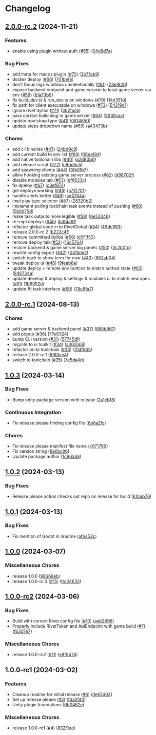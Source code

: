 # Changelog

## [2.0.0-rc.2](https://github.com/rivet-gg/plugin-unity/compare/v2.0.0-rc.1...v2.0.0-rc.2) (2024-11-21)


### Features

* enable using plugin without auth ([#55](https://github.com/rivet-gg/plugin-unity/issues/55)) ([04d8d7a](https://github.com/rivet-gg/plugin-unity/commit/04d8d7af125361a7ba519cb9a3013cd801407027))


### Bug Fixes

* add meta for macos plugin ([#75](https://github.com/rivet-gg/plugin-unity/issues/75)) ([3b71ab9](https://github.com/rivet-gg/plugin-unity/commit/3b71ab91787fc33c3fb377cfed756aa2677c7056))
* docker deploy ([#68](https://github.com/rivet-gg/plugin-unity/issues/68)) ([701befe](https://github.com/rivet-gg/plugin-unity/commit/701befeddacfc565ee9d424b659361bd6c5d1f15))
* don't focus logs windows unintentionally ([#61](https://github.com/rivet-gg/plugin-unity/issues/61)) ([23e1820](https://github.com/rivet-gg/plugin-unity/commit/23e1820d6c635037ccea246f60f8d8ed7b1a2a16))
* expose backend endpoint and game version to local game server via env ([#59](https://github.com/rivet-gg/plugin-unity/issues/59)) ([b1a73b9](https://github.com/rivet-gg/plugin-unity/commit/b1a73b9fabfa2f3f424e47a134270c94a539468a))
* fix build_dev.ts & run_dev.ts on windows ([#70](https://github.com/rivet-gg/plugin-unity/issues/70)) ([14d351d](https://github.com/rivet-gg/plugin-unity/commit/14d351da74ef1b807d505e251fbfac8b7eeda648))
* fix path for client executable on windows ([#73](https://github.com/rivet-gg/plugin-unity/issues/73)) ([54219d1](https://github.com/rivet-gg/plugin-unity/commit/54219d18d3efafab49722c19e0264701b9cffd2a))
* ignore rivet dylibs ([#71](https://github.com/rivet-gg/plugin-unity/issues/71)) ([362facb](https://github.com/rivet-gg/plugin-unity/commit/362facbfc7064e515c29c5bbab75197d93e3198f))
* pass correct build slug to game server ([#64](https://github.com/rivet-gg/plugin-unity/issues/64)) ([3630cac](https://github.com/rivet-gg/plugin-unity/commit/3630cac465de77acaebc4bd6156e85fd10fc69cd))
* update bootstrap type ([#41](https://github.com/rivet-gg/plugin-unity/issues/41)) ([0814650](https://github.com/rivet-gg/plugin-unity/commit/08146509f069507e8e25796c9e501f807949cee6))
* update steps dropdown name ([#69](https://github.com/rivet-gg/plugin-unity/issues/69)) ([a43473b](https://github.com/rivet-gg/plugin-unity/commit/a43473beb355366191a7dbfd4eff5c75cbf2daf4))


### Chores

* add cli binaries ([#47](https://github.com/rivet-gg/plugin-unity/issues/47)) ([24bd9c9](https://github.com/rivet-gg/plugin-unity/commit/24bd9c936869fda8fc39be91a8ab0672df46eecb))
* add current build to env list ([#66](https://github.com/rivet-gg/plugin-unity/issues/66)) ([08eaf84](https://github.com/rivet-gg/plugin-unity/commit/08eaf84409fd050db9217af466fab9b7e734695b))
* add native toolchain libs ([#40](https://github.com/rivet-gg/plugin-unity/issues/40)) ([a2d80b0](https://github.com/rivet-gg/plugin-unity/commit/a2d80b07704a2fda3a06a997bfb477456fb441f9))
* add release script ([#72](https://github.com/rivet-gg/plugin-unity/issues/72)) ([c6bd5c5](https://github.com/rivet-gg/plugin-unity/commit/c6bd5c5a1e3b671962376032c40ad2f95718af58))
* add spawning clients ([#44](https://github.com/rivet-gg/plugin-unity/issues/44)) ([3fb0fb7](https://github.com/rivet-gg/plugin-unity/commit/3fb0fb7d7fc683d63ba50a485aa06a03901ca3cc))
* allow hooking existing game server process ([#62](https://github.com/rivet-gg/plugin-unity/issues/62)) ([d98702f](https://github.com/rivet-gg/plugin-unity/commit/d98702f7afd2d7ce11a42abaca2fc1d6febe1806))
* disable modules tab ([#63](https://github.com/rivet-gg/plugin-unity/issues/63)) ([ef6623c](https://github.com/rivet-gg/plugin-unity/commit/ef6623c74f363345cc2f6a3d70f8bccc8bef57cc))
* fix dpeloy ([#67](https://github.com/rivet-gg/plugin-unity/issues/67)) ([c3ef972](https://github.com/rivet-gg/plugin-unity/commit/c3ef9725aaf3adfba4826a54c89e52ec3af8d8c4))
* get deploys working ([#48](https://github.com/rivet-gg/plugin-unity/issues/48)) ([a712701](https://github.com/rivet-gg/plugin-unity/commit/a712701ec977d19a2520204d32debd73de1a2c7e))
* handle alerts better ([#49](https://github.com/rivet-gg/plugin-unity/issues/49)) ([ce0704a](https://github.com/rivet-gg/plugin-unity/commit/ce0704a5f6c12680cee0e7fab20a5da7ba0a5bab))
* impl play type selector ([#57](https://github.com/rivet-gg/plugin-unity/issues/57)) ([28329b2](https://github.com/rivet-gg/plugin-unity/commit/28329b23be039133ffbfffabe40b0d9cb34c2175))
* implement polling toolchain task events instead of pushing ([#60](https://github.com/rivet-gg/plugin-unity/issues/60)) ([5b9b75d](https://github.com/rivet-gg/plugin-unity/commit/5b9b75d2cd9be334dc30e780f6f7829d967e4017))
* make task outputs more legible ([#58](https://github.com/rivet-gg/plugin-unity/issues/58)) ([8e53346](https://github.com/rivet-gg/plugin-unity/commit/8e533460d5880123e1675e225dec9ec2e351a3fe))
* re-impl deploys ([#45](https://github.com/rivet-gg/plugin-unity/issues/45)) ([b3f4a81](https://github.com/rivet-gg/plugin-unity/commit/b3f4a814e3e323e25de8e36a8cf128ae25620565))
* refactor global code in to RivetGlobal ([#54](https://github.com/rivet-gg/plugin-unity/issues/54)) ([49dc983](https://github.com/rivet-gg/plugin-unity/commit/49dc9838ce0f15a52ce6d35d958b5b7110e7852e))
* release 2.0.0-rc.2 ([b222c4f](https://github.com/rivet-gg/plugin-unity/commit/b222c4fe25a6d1ea6cdf3dbfb413d4390247a0a2))
* remove committed dylibs ([#56](https://github.com/rivet-gg/plugin-unity/issues/56)) ([d0f1f53](https://github.com/rivet-gg/plugin-unity/commit/d0f1f5353499bb7e61836f43fc7b70aadff58955))
* remove deploy tab ([#52](https://github.com/rivet-gg/plugin-unity/issues/52)) ([16c5764](https://github.com/rivet-gg/plugin-unity/commit/16c5764129560091678e43188f15ea4ff0a1adc5))
* restore backend & game server log panels ([#53](https://github.com/rivet-gg/plugin-unity/issues/53)) ([3c2b0fd](https://github.com/rivet-gg/plugin-unity/commit/3c2b0fdf99812b5e823462e8a05e3e32cee7c8d1))
* rewrite config export ([#42](https://github.com/rivet-gg/plugin-unity/issues/42)) ([0415de2](https://github.com/rivet-gg/plugin-unity/commit/0415de247b00435e37e37b92b040d204c3fd6724))
* switch back to show term for now ([#43](https://github.com/rivet-gg/plugin-unity/issues/43)) ([882ab04](https://github.com/rivet-gg/plugin-unity/commit/882ab046a914c13c112f19a943c3c04c82cae018))
* tweak deploy ui ([#46](https://github.com/rivet-gg/plugin-unity/issues/46)) ([9feab8a](https://github.com/rivet-gg/plugin-unity/commit/9feab8aed566aeada25779cb8b13d0af5de8ed60))
* update deploy + remote env buttons to match authed state ([#65](https://github.com/rivet-gg/plugin-unity/issues/65)) ([846734a](https://github.com/rivet-gg/plugin-unity/commit/846734af7d67b9f7fe92a2535b0dca9904afad44))
* update develop & deploy & settings & modules ui to match new spec ([#51](https://github.com/rivet-gg/plugin-unity/issues/51)) ([1b6092d](https://github.com/rivet-gg/plugin-unity/commit/1b6092db1899fa2c2619ffa6ef8cd442ba84c2d2))
* update ffi task interface ([#50](https://github.com/rivet-gg/plugin-unity/issues/50)) ([79c8fa7](https://github.com/rivet-gg/plugin-unity/commit/79c8fa7584aac59cf25ecb8de5ce4d061d018709))

## [2.0.0-rc.1](https://github.com/rivet-gg/plugin-unity/compare/v1.0.3...v2.0.0-rc.1) (2024-08-13)


### Chores

* add game server & backend panel ([#37](https://github.com/rivet-gg/plugin-unity/issues/37)) ([865b967](https://github.com/rivet-gg/plugin-unity/commit/865b96778b7af63edf6a47227ae3c0eda548e72a))
* add popup ([#36](https://github.com/rivet-gg/plugin-unity/issues/36)) ([77e6324](https://github.com/rivet-gg/plugin-unity/commit/77e6324b0647b878ee528102e555de652ae4e8a0))
* bump CLI version ([#31](https://github.com/rivet-gg/plugin-unity/issues/31)) ([57745df](https://github.com/rivet-gg/plugin-unity/commit/57745dfcc265858c81e6b40af63d057709d54438))
* migrate to ui toolkit ([#34](https://github.com/rivet-gg/plugin-unity/issues/34)) ([a362b69](https://github.com/rivet-gg/plugin-unity/commit/a362b694dc89db1574295b4c967c6a1f5d17de5a))
* refactor on to toolchain ([#33](https://github.com/rivet-gg/plugin-unity/issues/33)) ([31df965](https://github.com/rivet-gg/plugin-unity/commit/31df9652b9aa41f85508a0474c0e2c62b938d0b4))
* release 2.0.0-rc.1 ([890fce4](https://github.com/rivet-gg/plugin-unity/commit/890fce44b16b18b5e71b471ba47cf8ee3eecffde))
* switch to toolchain ([#35](https://github.com/rivet-gg/plugin-unity/issues/35)) ([7e5da4d](https://github.com/rivet-gg/plugin-unity/commit/7e5da4dd2bdb51f7330cc22e827d1b9c32a22524))

## [1.0.3](https://github.com/rivet-gg/plugin-unity/compare/v1.0.2...v1.0.3) (2024-03-14)


### Bug Fixes

* Bump unity package version with release ([2a1eb18](https://github.com/rivet-gg/plugin-unity/commit/2a1eb18522d39ae4e764d8a92a9ba931b1a06d04))


### Continuous Integration

* Fix release please finding config file ([6e6a2fc](https://github.com/rivet-gg/plugin-unity/commit/6e6a2fc8dd726e51159f5bf8aaebba878701d8c5))


### Chores

* Fix release please manifest file name ([c071769](https://github.com/rivet-gg/plugin-unity/commit/c0717699cb1131475278061564bebaceabfa1284))
* Fix version string ([8e0bc96](https://github.com/rivet-gg/plugin-unity/commit/8e0bc96e87caec8315207b677ca01f206a73bde0))
* Update package author ([1c863d8](https://github.com/rivet-gg/plugin-unity/commit/1c863d8a062d798d74f91b01f75f2893da8833d9))

## [1.0.2](https://github.com/rivet-gg/plugin-unity/compare/v1.0.1...v1.0.2) (2024-03-13)


### Bug Fixes

* Release please action checks out repo on release for build ([610ab76](https://github.com/rivet-gg/plugin-unity/commit/610ab765da5fff9b2d0183a2ebe380719e5bc915))

## [1.0.1](https://github.com/rivet-gg/plugin-unity/compare/v1.0.0...v1.0.1) (2024-03-13)


### Bug Fixes

* Fix mention of Godot in readme ([af6a53c](https://github.com/rivet-gg/plugin-unity/commit/af6a53c4397551b18edc3d492022831250468f2b))

## [1.0.0](https://github.com/rivet-gg/plugin-unity/compare/v1.0.0-rc2...v1.0.0) (2024-03-07)


### Miscellaneous Chores

* release 1.0.0 ([98668eb](https://github.com/rivet-gg/plugin-unity/commit/98668eb884863643afbe3a36c077cebb779c2650))
* release 1.0.0-rc.3 ([#15](https://github.com/rivet-gg/plugin-unity/issues/15)) ([0c34633](https://github.com/rivet-gg/plugin-unity/commit/0c34633c3e617cde113143e042510eabfe29528c))

## [1.0.0-rc2](https://github.com/rivet-gg/plugin-unity/compare/v1.0.0-rc1...v1.0.0-rc2) (2024-03-06)


### Bug Fixes

* Build with correct Rivet config file ([#10](https://github.com/rivet-gg/plugin-unity/issues/10)) ([aeb2898](https://github.com/rivet-gg/plugin-unity/commit/aeb28986dcaf7141b20f5829b57bbb4d96e7a987))
* Properly include RivetToken and ApiEndpoint with game build ([#7](https://github.com/rivet-gg/plugin-unity/issues/7)) ([f6307e7](https://github.com/rivet-gg/plugin-unity/commit/f6307e72426fbe7a3a535f5f0e345371ee6da81a))


### Miscellaneous Chores

* release 1.0.0-rc2 ([#11](https://github.com/rivet-gg/plugin-unity/issues/11)) ([e8f8d74](https://github.com/rivet-gg/plugin-unity/commit/e8f8d74ca2c1934b3210aa0777b41e5ba5b2a619))

## 1.0.0-rc1 (2024-03-02)


### Features

* Cleanup readme for initial release ([#6](https://github.com/rivet-gg/plugin-unity/issues/6)) ([de63d64](https://github.com/rivet-gg/plugin-unity/commit/de63d6441b7bf5a3c4d200fd34d967c402980aaf))
* Set up release please ([#3](https://github.com/rivet-gg/plugin-unity/issues/3)) ([fda20f0](https://github.com/rivet-gg/plugin-unity/commit/fda20f0fc41b47c245c87cd271bac7493b8cf075))
* Unity plugin foundations ([0b0482e](https://github.com/rivet-gg/plugin-unity/commit/0b0482e9cac07ea79afce5f21d924b19f79d7781))


### Miscellaneous Chores

* release 1.0.0-rc1 ([#4](https://github.com/rivet-gg/plugin-unity/issues/4)) ([832f1ee](https://github.com/rivet-gg/plugin-unity/commit/832f1ee27e307aa0d6900ef978e3310e5948f286))

